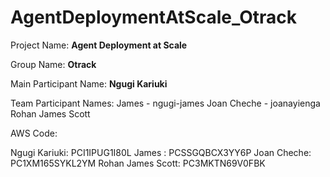 # AgentDeploymentAtScale_Otrack

Project Name: **Agent Deployment at Scale**

Group Name: **Otrack**

Main Participant Name: **Ngugi Kariuki**

Team Participant Names:
	James - ngugi-james
	Joan Cheche - joanayienga
	Rohan James Scott

AWS Code: 
 
Ngugi Kariuki: PCI1IPUG1I80L
James : PCSSGQBCX3YY6P
Joan Cheche: PC1XM165SYKL2YM 
Rohan James Scott: PC3MKTN69V0FBK 
